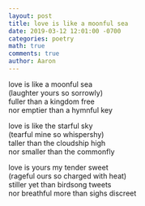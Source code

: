 ```yaml
---
layout: post
title: love is like a moonful sea
date: 2019-03-12 12:01:00 -0700
categories: poetry 
math: true
comments: true
author: Aaron
---
```



love is like a moonful sea  
(laughter yours so sorrowly)  
fuller than a kingdom free  
nor emptier than a hymnful key  

love is like the starful sky  
(tearful mine so whispershy)  
taller than the cloudship high  
nor smaller than the commonfly  

love is yours my tender sweet  
(rageful ours so charged with heat)  
stiller yet than birdsong tweets  
nor breathful more than sighs discreet  